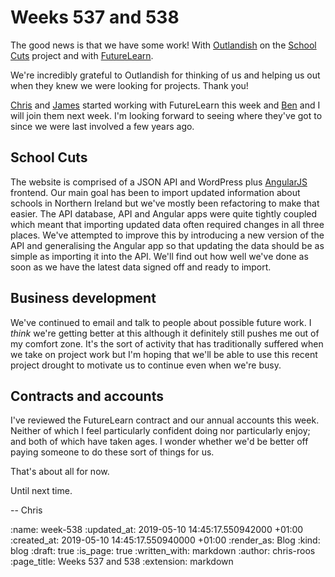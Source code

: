 Weeks 537 and 538
=================

The good news is that we have some work! With [Outlandish][outlandish] on the [School Cuts][school-cuts] project and with [FutureLearn][futurelearn].

We're incredibly grateful to Outlandish for thinking of us and helping us out when they knew we were looking for projects. Thank you!

[Chris][chris-lowis] and [James][james-mead] started working with FutureLearn this week and [Ben][ben-griffiths] and I will join them next week. I'm looking forward to seeing where they've got to since we were last involved a few years ago.

## School Cuts

The website is comprised of a JSON API and WordPress plus [AngularJS][angular-js] frontend. Our main goal has been to import updated information about schools in Northern Ireland but we've mostly been refactoring to make that easier. The API database, API and Angular apps were quite tightly coupled which meant that importing updated data often required changes in all three places. We've attempted to improve this by introducing a new version of the API and generalising the Angular app so that updating the data should be as simple as importing it into the API. We'll find out how well we've done as soon as we have the latest data signed off and ready to import.

## Business development

We've continued to email and talk to people about possible future work. I _think_ we're getting better at this although it definitely still pushes me out of my comfort zone. It's the sort of activity that has traditionally suffered when we take on project work but I'm hoping that we'll be able to use this recent project drought to motivate us to continue even when we're busy.

## Contracts and accounts

I've reviewed the FutureLearn contract and our annual accounts this week. Neither of which I feel particularly confident doing nor particularly enjoy; and both of which have taken ages. I wonder whether we'd be better off paying someone to do these sort of things for us.

That's about all for now.

Until next time.

-- Chris

[angular-js]: https://angularjs.org/
[ben-griffiths]: /ben-griffiths
[chris-lowis]: /chris-lowis
[futurelearn]: https://www.futurelearn.com/
[james-mead]: /james-mead
[outlandish]: https://outlandish.com/
[school-cuts]: https://schoolcuts.org.uk/

:name: week-538
:updated_at: 2019-05-10 14:45:17.550942000 +01:00
:created_at: 2019-05-10 14:45:17.550940000 +01:00
:render_as: Blog
:kind: blog
:draft: true
:is_page: true
:written_with: markdown
:author: chris-roos
:page_title: Weeks 537 and 538
:extension: markdown
